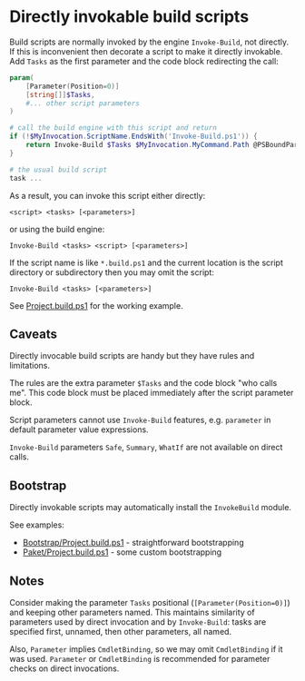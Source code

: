 # Directly invokable build scripts

Build scripts are normally invoked by the engine `Invoke-Build`, not directly.
If this is inconvenient then decorate a script to make it directly invokable.
Add `Tasks` as the first parameter and the code block redirecting the call:

```powershell
param(
    [Parameter(Position=0)]
    [string[]]$Tasks,
    #... other script parameters
)

# call the build engine with this script and return
if (!$MyInvocation.ScriptName.EndsWith('Invoke-Build.ps1')) {
    return Invoke-Build $Tasks $MyInvocation.MyCommand.Path @PSBoundParameters
}

# the usual build script
task ...
```

As a result, you can invoke this script either directly:

```
<script> <tasks> [<parameters>]
```

or using the build engine:

```
Invoke-Build <tasks> <script> [<parameters>]
```

If the script name is like `*.build.ps1` and the current location is the script
directory or subdirectory then you may omit the script:

```
Invoke-Build <tasks> [<parameters>]
```

See [Project.build.ps1](Project.build.ps1) for the working example.

## Caveats

Directly invocable build scripts are handy but they have rules and limitations.

The rules are the extra parameter `$Tasks` and the code block "who calls me".
This code block must be placed immediately after the script parameter block.

Script parameters cannot use `Invoke-Build` features, e.g. `parameter` in
default parameter value expressions.

`Invoke-Build` parameters `Safe`, `Summary`, `WhatIf` are not available on
direct calls.

## Bootstrap

Directly invokable scripts may automatically install the `InvokeBuild` module.

See examples:

- [Bootstrap/Project.build.ps1](../Bootstrap/Project.build.ps1) - straightforward bootstrapping
- [Paket/Project.build.ps1](../Paket/Project.build.ps1) - some custom bootstrapping

## Notes

Consider making the parameter `Tasks` positional (`[Parameter(Position=0)]`) and keeping other parameters named.
This maintains similarity of parameters used by direct invocation and by `Invoke-Build`:
tasks are specified first, unnamed, then other parameters, all named.

Also, `Parameter` implies `CmdletBinding`, so we may omit `CmdletBinding` if it was used.
`Parameter` or `CmdletBinding` is recommended for parameter checks on direct invocations.
